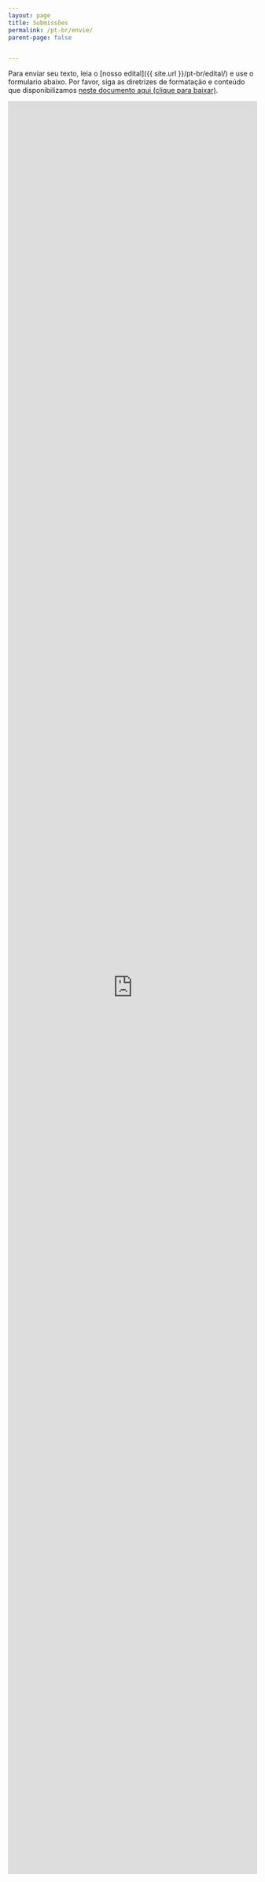 ```yaml
---
layout: page
title: Submissões
permalink: /pt-br/envie/
parent-page: false


---
```


Para enviar seu texto, leia o [nosso edital]({{ site.url }}/pt-br/edital/) e use o formulario abaixo.
Por favor, siga as diretrizes de formatação e conteúdo que disponibilizamos [neste documento aqui (clique para baixar)](/assets/docs/ENVIO_EITATítulodaHistória.docx).

<iframe class="airtable-embed" src="https://airtable.com/embed/shrSwMkalWtt93MWu?backgroundColor=red" frameborder="0" onmousewheel="" width="100%" height="3600" style="background: transparent; border: 1px solid #ccc;"></iframe>

